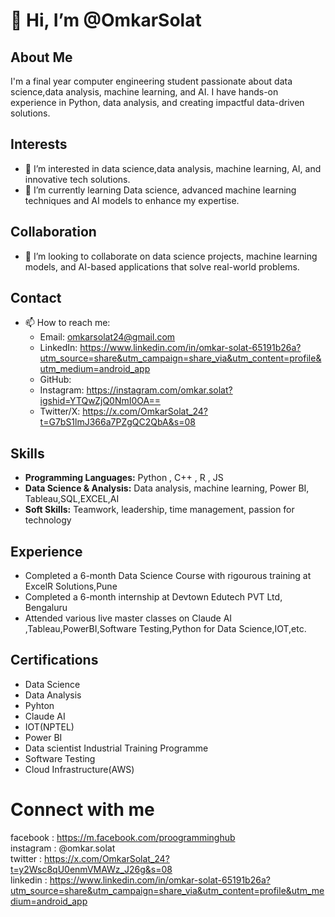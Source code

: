 # 👋 Hi, I’m @OmkarSolat

## About Me
I'm a final year computer engineering student passionate about data science,data analysis, machine learning, and AI. I have hands-on experience in Python, data analysis, and creating impactful data-driven solutions.

## Interests
- 👀 I’m interested in data science,data analysis, machine learning, AI, and innovative tech solutions.
- 🌱 I’m currently learning Data science, advanced machine learning techniques and AI models to enhance my expertise.

## Collaboration
- 💞️ I’m looking to collaborate on data science projects, machine learning models, and AI-based applications that solve real-world problems.

## Contact
- 📫 How to reach me: 
  - Email: omkarsolat24@gmail.com
  - LinkedIn: https://www.linkedin.com/in/omkar-solat-65191b26a?utm_source=share&utm_campaign=share_via&utm_content=profile&utm_medium=android_app
  - GitHub:
  - Instagram: https://instagram.com/omkar.solat?igshid=YTQwZjQ0NmI0OA==
  - Twitter/X: https://x.com/OmkarSolat_24?t=G7bS1lmJ366a7PZgQC2QbA&s=08

## Skills
- **Programming Languages:** Python , C++ , R , JS
- **Data Science & Analysis:** Data analysis, machine learning, Power BI, Tableau,SQL,EXCEL,AI
- **Soft Skills:** Teamwork, leadership, time management, passion for technology

## Experience
- Completed a 6-month Data Science Course with rigourous training at ExcelR Solutions,Pune
- Completed a 6-month internship at Devtown Edutech PVT Ltd, Bengaluru
- Attended various live master classes on Claude AI ,Tableau,PowerBI,Software Testing,Python for Data Science,IOT,etc.
 
## Certifications
- Data Science
- Data Analysis
- Pyhton
- Claude AI
- IOT(NPTEL)
- Power BI
- Data scientist Industrial Training Programme
- Software Testing
- Cloud Infrastructure(AWS)


<h1>Connect with me</h1>

facebook : https://m.facebook.com/proogramminghub<br>
instagram : @omkar.solat<br>
twitter :  https://x.com/OmkarSolat_24?t=y2Wsc8qU0enmVMAWz_J26g&s=08<br>
linkedin : https://www.linkedin.com/in/omkar-solat-65191b26a?utm_source=share&utm_campaign=share_via&utm_content=profile&utm_medium=android_app<br>
<!---
OmkarSolat/OmkarSolat is a ✨ special ✨ repository because its `README.md` (this file) appears on your GitHub profile.
You can click the Preview link to take a look at your changes.
--->
